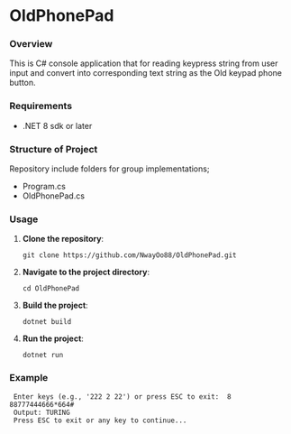 # OldPhonePad

### Overview

This is C# console application that for reading keypress string from user input and convert into corresponding text string as the Old keypad phone button.

### Requirements

- .NET 8 sdk or later

### Structure of Project

Repository include folders for group implementations;
* Program.cs
* OldPhonePad.cs

### Usage
 1. **Clone the repository**:
     ```
    git clone https://github.com/NwayOo88/OldPhonePad.git
 2. **Navigate to the project directory**:
    ```
    cd OldPhonePad

  3. **Build the project**:
     ```
     dotnet build
     
 4. **Run the project**:
    ```
    dotnet run
    
   ### Example
   ```
    Enter keys (e.g., '222 2 22') or press ESC to exit:  8 88777444666*664#
    Output: TURING
    Press ESC to exit or any key to continue...
  




    
  
    



